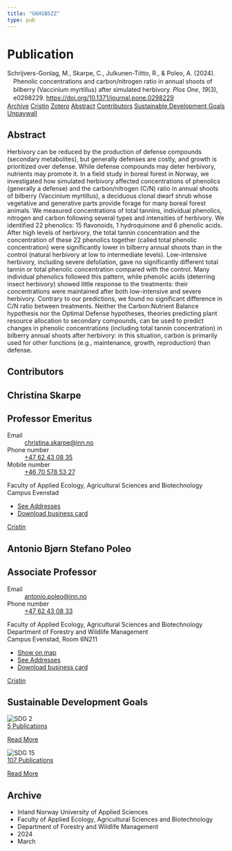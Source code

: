 ```yaml
---
title: "G6HSB5ZZ"
type: pub
---
```

<h1>Publication</h1>
<article id="csl-bib-container-G6HSB5ZZ" class="csl-bib-container">
  <div class="csl-bib-body" style="line-height: 1.35; padding-left: 1em; text-indent:-1em;">
  <div class="csl-entry">Schrijvers-Gonlag, M., Skarpe, C., Julkunen-Tiitto, R., &amp; Poleo, A. (2024). Phenolic concentrations and carbon/nitrogen ratio in annual shoots of bilberry (Vaccinium myrtillus) after simulated herbivory. <i>Plos One</i>, <i>19</i>(3), e0298229. <a href="https://doi.org/10.1371/journal.pone.0298229">https://doi.org/10.1371/journal.pone.0298229</a></div>
</div>
  <div class="csl-bib-buttons">
    <a href="#taxonomy-article-G6HSB5ZZ" class="csl-bib-button">Archive</a>
    <a href="https://app.cristin.no/results/show.jsf?id=2252314" alt="Cristin URL" class="csl-bib-button">Cristin</a>
    <a href="http://zotero.org/groups/5402882/items/G6HSB5ZZ" alt="Zotero URL" class="csl-bib-button">Zotero</a>
    <a href="#abstract-article-G6HSB5ZZ" class="csl-bib-button">Abstract</a>
    <a href="#contributors-article-G6HSB5ZZ" class="csl-bib-button">Contributors</a>
    <a href="#sdg-article-G6HSB5ZZ" class="csl-bib-button">Sustainable Development Goals</a>
    <a href="https://journals.plos.org/plosone/article/file?id=10.1371/journal.pone.0298229&amp;type=printable" class="csl-bib-button">Unpaywall</a>
  </div>
  <div id="csl-bib-meta-container-G6HSB5ZZ"></div>
</article>
<div id="csl-bib-meta-G6HSB5ZZ" class="csl-bib-meta">
  <article id="abstract-article-G6HSB5ZZ" class="abstract-article">
    <h1>Abstract</h1>
    Herbivory can be reduced by the production of defense compounds (secondary metabolites), but generally defenses are costly, and growth is prioritized over defense. While defense compounds may deter herbivory, nutrients may promote it. In a field study in boreal forest in Norway, we investigated how simulated herbivory affected concentrations of phenolics (generally a defense) and the carbon/nitrogen (C/N) ratio in annual shoots of bilberry (Vaccinium myrtillus), a deciduous clonal dwarf shrub whose vegetative and generative parts provide forage for many boreal forest animals. We measured concentrations of total tannins, individual phenolics, nitrogen and carbon following several types and intensities of herbivory. We identified 22 phenolics: 15 flavonoids, 1 hydroquinone and 6 phenolic acids. After high levels of herbivory, the total tannin concentration and the concentration of these 22 phenolics together (called total phenolic concentration) were significantly lower in bilberry annual shoots than in the control (natural herbivory at low to intermediate levels). Low-intensive herbivory, including severe defoliation, gave no significantly different total tannin or total phenolic concentration compared with the control. Many individual phenolics followed this pattern, while phenolic acids (deterring insect herbivory) showed little response to the treatments: their concentrations were maintained after both low-intensive and severe herbivory. Contrary to our predictions, we found no significant difference in C/N ratio between treatments. Neither the Carbon:Nutrient Balance hypothesis nor the Optimal Defense hypotheses, theories predicting plant resource allocation to secondary compounds, can be used to predict changes in phenolic concentrations (including total tannin concentration) in bilberry annual shoots after herbivory: in this situation, carbon is primarily used for other functions (e.g., maintenance, growth, reproduction) than defense.
  </article>
  <article id="contributors-article-G6HSB5ZZ" class="contributors-article">
    <h1>Contributors</h1>
    <div class="personas"> <div class="vrtx-hinn-person-card"> <div class="photo"> <i class="lar la-user-circle missing-person"></i> </div> <div class="info"> <hgroup><h1>Christina Skarpe</h1> <h2>Professor Emeritus</h2> </hgroup><dl> <dt>Email</dt> <dd> <a href="mailto:christina.skarpe@inn.no">christina.skarpe@inn.no</a> </dd> <dt>Phone number</dt> <dd><a href="tel:+4762430835"> +47 62 43 08 35 </a></dd> <dt>Mobile number</dt> <dd><a href="tel:+46705785327"> +46 70 578 53 27 </a></dd> </dl> <p> Faculty of Applied Ecology, Agricultural Sciences and Biotechnology<br> Campus Evenstad </p> <ul class="vrtx-hinn-links"> <li><a href="https://www.inn.no/english/find-an-employee/christina-skarpe.html#vrtx-hinn-addresses">See Addresses</a></li> <li><a href="https://www.inn.no/english/find-an-employee/christina-skarpe.html?vrtx=vcf">Download business card</a></li> </ul> </div> </div> <a href="https://app.cristin.no/persons/show.jsf?id=328270" alt="Cristin URL" class="personas-cristin">Cristin</a> </div> <div class="personas"> <div class="vrtx-hinn-person-card"> <div class="photo"> <i class="lar la-user-circle missing-person"></i> </div> <div class="info"> <hgroup><h1>Antonio Bjørn Stefano Poleo</h1> <h2>Associate Professor</h2> </hgroup><dl> <dt>Email</dt> <dd> <a href="mailto:antonio.poleo@inn.no">antonio.poleo@inn.no</a> </dd> <dt>Phone number</dt> <dd><a href="tel:+4762430833"> +47 62 43 08 33 </a></dd> </dl> <p> Faculty of Applied Ecology, Agricultural Sciences and Biotechnology<br> Department of Forestry and Wildlife Management<br> Campus Evenstad, Room 6N211 </p> <ul class="vrtx-hinn-links"> <li><a href="https://www.google.com/maps?q=61.42516,11.07813">Show on map</a></li> <li><a href="https://www.inn.no/english/find-an-employee/antonio-poleo.html#vrtx-hinn-addresses">See Addresses</a></li> <li><a href="https://www.inn.no/english/find-an-employee/antonio-poleo.html?vrtx=vcf">Download business card</a></li> </ul> </div> </div> <a href="https://app.cristin.no/persons/show.jsf?id=22191" alt="Cristin URL" class="personas-cristin">Cristin</a> </div>
  </article>
  <article id="sdg-article-G6HSB5ZZ" class="sdg-article">
    <h1>Sustainable Development Goals</h1>
    <div class="sdg-container"><div id="sdg2" class="sdg"> <img src="{{< params subfolder >}}images/sdg/sdg02_en.png" class="image" alt="SDG 2"> <div class="sdg-overlay"> <a href="{{< params subfolder >}}en/archive/?sdg=2#archive" class="sdg-publication-count"><span>5</span> Publications</a> <p><a href="https://sdgs.un.org/goals/goal2" class="sdg-read-more">Read More</a></p> </div> </div> <div id="sdg15" class="sdg"> <img src="{{< params subfolder >}}images/sdg/sdg15_en.png" class="image" alt="SDG 15"> <div class="sdg-overlay"> <a href="{{< params subfolder >}}en/archive/?sdg=15#archive" class="sdg-publication-count"><span>107</span> Publications</a> <p><a href="https://sdgs.un.org/goals/goal15" class="sdg-read-more">Read More</a></p> </div> </div></div>
  </article>
  <article id="taxonomy-article-G6HSB5ZZ" class="taxonomy-article">
    <h1>Archive</h1>
    <ul>
      <li>Inland Norway University of Applied Sciences</li>
      <li>Faculty of Applied Ecology, Agricultural Sciences and Biotechnology</li>
      <li>Department of Forestry and Wildlife Management</li>
      <li>2024</li>
      <li>March</li>
    </ul>
  </article>
</div>
